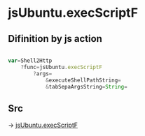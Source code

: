 # jsUbuntu.execScriptF

## Difinition by js action

```js.js

var=Shell2Http
	?func=jsUbuntu.execScriptF
		?args=
			&executeShellPathString=
			&tabSepaArgsString=String=
```

## Src

-> [jsUbuntu.execScriptF](https://github.com/puutaro/CommandClick/blob/master/app/src/main/java/com/puutaro/commandclick/fragment_lib/terminal_fragment/js_interface/JsUbuntu.kt#L48)


